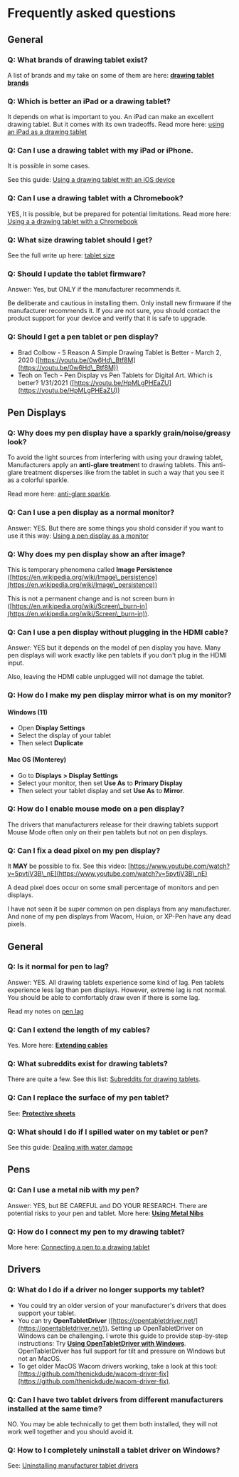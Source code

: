 # Frequently asked questions

## General

### Q: What brands of drawing tablet exist?

A list of brands and my take on some of them are here: [**drawing tablet brands**](drawing-tablet-brands/)

### Q: Which is better an iPad or a drawing tablet?

It depends on what is important to you. An iPad can make an excellent drawing tablet. But it comes with its own tradeoffs. Read more here: [using an iPad as a drawing tablet](buying-a-drawing-tablet/using-an-ipad-as-a-drawing-tablet.md)

### Q: Can I use a drawing tablet with my iPad or iPhone.

It is possible in some cases.

See this guide: [Using a drawing tablet with an iOS device](guides/general/using-a-drawing-tablet-with-an-ios-device.md)

### Q: Can I use a drawing tablet with a Chromebook?

YES, It is possible, but be prepared for potential limitations. Read more here: [Using a a drawing tablet with a Chromebook](guides/general/using-a-drawing-tablet-with-a-chromebook.md)

### Q: What size drawing tablet should I get?

See the full write up here: [tablet size](guides/core-features/choosing-the-right-tablet-size.md)

### Q: Should I update the tablet firmware?

Answer: Yes, but ONLY if the manufacturer recommends it.

Be deliberate and cautious in installing them. Only install new firmware if the manufacturer recommends it. If you are not sure, you should contact the product support for your device and verify that it is safe to upgrade.

### Q: Should I get a pen tablet or pen display?

* Brad Colbow - 5 Reason A Simple Drawing Tablet is Better - March 2, 2020 ([https://youtu.be/0w6Hd\_Btf8M](https://youtu.be/0w6Hd\_Btf8M))
* Teoh on Tech - Pen Display vs Pen Tablets for Digital Art. Which is better? 1/31/2021 ([https://youtu.be/HpMLgPHEaZU](https://youtu.be/HpMLgPHEaZU))

## Pen Displays

### Q: Why does my pen display have a sparkly grain/noise/greasy look?

To avoid the light sources from interfering with using your drawing tablet, Manufacturers apply an **anti-glare treatmen**t to drawing tablets. This anti-glare treatment disperses like from the tablet in such a way that you see it as a colorful sparkle.

Read more here: [anti-glare sparkle](guides/pen-displays/anti-glare-sparkle.md).

### Q: Can I use a pen display as a normal monitor?

Answer: YES. But there are some things you shold consider if you want to use it this way: [Using a pen display as a monitor](guides/pen-displays/using-a-pen-display-as-a-monitor.md)

### Q: Why does my pen display show an after image?

This is temporary phenomena called **Image Persistence** ([https://en.wikipedia.org/wiki/Image\_persistence](https://en.wikipedia.org/wiki/Image\_persistence))

This is not a permanent change and is not screen burn in ([https://en.wikipedia.org/wiki/Screen\_burn-in](https://en.wikipedia.org/wiki/Screen\_burn-in)).

### Q: Can I use a pen display without plugging in the HDMI cable?

Answer: YES but it depends on the model of pen display you have. Many pen displays will work exactly like pen tablets if you don't plug in the HDMI input.

Also, leaving the HDMI cable unplugged will not damage the tablet.

### Q: How do I make my pen display mirror what is on my monitor?

#### Windows (11)

* Open **Display Settings**
* Select the display of your tablet
* Then select **Duplicate**

#### Mac OS (Monterey)

* Go to **Displays > Display Settings**
* Select your monitor, then set **Use As** to **Primary Display**
* Then select your tablet display and set **Use As** to **Mirror**.

### Q: How do I enable mouse mode on a pen display?

The drivers that manufacturers release for their drawing tablets support Mouse Mode often only on their pen tablets but not on pen displays.

### Q: Can I fix a dead pixel on my pen display?

It **MAY** be possible to fix. See this video: [https://www.youtube.com/watch?v=5pvtiV3B\_nE](https://www.youtube.com/watch?v=5pvtiV3B\_nE)

A dead pixel does occur on some small percentage of monitors and pen displays.

I have not seen it be super common on pen displays from any manufacturer. And none of my pen displays from Wacom, Huion, or XP-Pen have any dead pixels.

## General

### Q: Is it normal for pen to lag?

Answer: YES. All drawing tablets experience some kind of lag. Pen tablets experience less lag than pen displays. However, extreme lag is not normal. You should be able to comfortably draw even if there is some lag.

Read my notes on [pen lag](guides/core-features/lag.md)

### Q: Can I extend the length of my cables?

Yes. More here: [**Extending cables**](accessories/extension-cables.md)

### Q: What subreddits exist for drawing tablets?

There are quite a few. See this list: [Subreddits for drawing tablets](resources/subreddits-for-drawing-tablets.md).

### Q: Can I replace the surface of my pen tablet?

See: [**Protective sheets**](accessories/protective-sheets.md)

### Q: What should I do if I spilled water on my tablet or pen?

See this guide: [Dealing with water damage](guides/caring-for-your-tablet/dealing-with-water-damage.md)

## Pens

### Q: Can I use a metal nib with my pen?

Answer: YES, but BE CAREFUL and DO YOUR RESEARCH. There are potential risks to your pen and tablet. More here: [**Using Metal Nibs**](guides/pens/using-metal-nibs.md)

### Q: How do I connect my pen to my drawing tablet?

More here: [Connecting a pen to a drawing tablet](guides/pens/connecting-a-pen-to-a-drawing-tablet.md)

## Drivers

### Q: What do I do if a driver no longer supports my tablet?

* You could try an older version of your manufacturer's drivers that does support your tablet.
* You can try **OpenTabletDriver** ([https://opentabletdriver.net/](https://opentabletdriver.net/)). Setting up OpenTabletDriver on Windows can be challenging. I wrote this guide to provide step-by-step instructions: Try [**Using OpenTabletDriver with Windows**](guides/drivers/opentabletdriver/opentabletdriver-windows.md). OpenTabletDriver has full support for tilt and pressure on Windows but not an MacOS.
* To get older MacOS Wacom drivers working, take a look at this tool: [https://github.com/thenickdude/wacom-driver-fix](https://github.com/thenickdude/wacom-driver-fix).

### Q: Can I have two tablet drivers from different manufacturers installed at the same time?

NO. You may be able technically to get them both installed, they will not work well together and you should avoid it.

### **Q: How to I completely uninstall a tablet driver on Windows?**

See: [Uninstalling manufacturer tablet drivers](guides/drivers/uninstalling-manufacturer-tablet-drivers.md)
